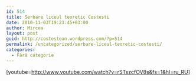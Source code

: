 ```yaml
---
id: 514
title: Serbare liceul teoretic Costesti
date: 2010-11-03T19:23:45+03:00
author: Mircea
layout: post
guid: http://costestean.wordpress.com/?p=514
permalink: /uncategorized/serbare-liceul-teoretic-costesti/
categories:
  - Fără categorie
---
```

[youtube=http://www.youtube.com/watch?v=rSTszcfOV8s&fs=1&hl=ru_RU]